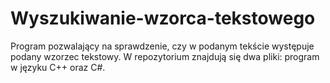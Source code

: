# Wyszukiwanie-wzorca-tekstowego
Program pozwalający na sprawdzenie, czy w podanym tekście występuje podany wzorzec tekstowy. W repozytorium znajdują się dwa pliki: program w języku C++ oraz C#.